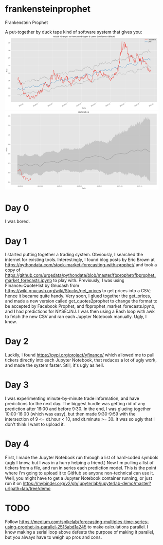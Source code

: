 # frankensteinprophet
Frankenstein Prophet

A put-together by duck tape kind of software system that gives you:
![](Screenshot%202020-12-03%20at%2011.48.06.png)
![](Screenshot%202020-12-03%20at%2011.45.32.png)

# Day 0
I was bored.

# Day 1
I started putting together a trading system. Obviously, I searched the internet for existing tools. Interestingly, I found blog posts by Eric Brown at https://pythondata.com/stock-market-forecasting-with-prophet/ and took a copy of https://github.com/urgedata/pythondata/blob/master/fbprophet/fbprophet_market_forecasts.ipynb to play with.
Previously, I was using Finance::QuoteHist by Gnucash from https://wiki.gnucash.org/wiki/Stocks/get_prices to get prices into a CSV; hence it became quite handy.
Very soon, I glued together the get_prices, and made a new version called get_quotes2prophet to change the format to be accepted by Facebook Prophet, and fbprophet_market_forecasts.ipynb, and I had predictions for NYSE:JNJ. I was then using a Bash loop with awk to fetch the new CSV and ran each Jupyter Notebook manually. Ugly, I know.
# Day 2
Luckily, I found https://pypi.org/project/yfinance/ which allowed me to pull tickers directly into each Jupyter Notebook, that reduces a lot of ugly work, and made the system faster. Still, it's ugly as hell.
# Day 3
I was experimenting minute-by-minute trade information, and have predictions for the next day. The biggest hurdle was getting rid of any prediction after 16:00 and before 9:30. In the end, I was glueing together 10:00-16:00 (which was easy), but then made 9:30-9:59 with the intersection of 9 <= dt.hour < 10, and dt.minute >= 30. It was so ugly that I don't think I want to upload it.
# Day 4
First, I made the Jupyter Notebook run through a list of hard-coded symbols (ugly I know, but I was in a hurry helping a friend.) Now I'm pulling a list of tickers from a file, and run in series each prediction model. This is the point where I'm going to upload it to GitHub so anyone non-technical can use it. Well, you might have to get a Jupyter Notebook container running, or just run it on https://mybinder.org/v2/gh/jupyterlab/jupyterlab-demo/master?urlpath=lab/tree/demo

# TODO
Follow https://medium.com/spikelab/forecasting-multiples-time-series-using-prophet-in-parallel-2515abd1a245 to make calculations parallel. I know making a serial loop above defeats the purpose of making it parallel, but you always have to weigh up pros and cons.
